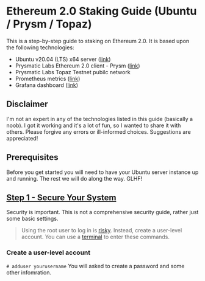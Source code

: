 # Ethereum 2.0 Staking Guide (Ubuntu / Prysm / Topaz)
This is a step-by-step guide to staking on Ethereum 2.0. It is based upon the following technologies:
- Ubuntu v20.04 (LTS) x64 server ([link](https://ubuntu.com/))
- Prysmatic Labs Ethereum 2.0 client - Prysm ([link](https://prysmaticlabs.com/))
- Prysmatic Labs Topaz Testnet pubilc network
- Prometheus metrics ([link](https://prometheus.io/))
- Grafana dashboard ([link](https://grafana.com/))
## Disclaimer
I'm not an expert in any of the technologies listed in this guide (basically a noob). I got it working and it's a lot of fun, so I wanted to share it with others. Please forgive any errors or ill-informed choices. Suggestions are appreciated!
## Prerequisites
Before you get started you will need to have your Ubuntu server instance up and running. The rest we will do along the way. GLHF!
## [Step 1 - Secure Your System](#Step-1-secure-your-system)
Security is important. This is not a comprehensive security guide, rather just some basic settings.
>Using the root user to log in is [risky](https://askubuntu.com/questions/16178/why-is-it-bad-to-log-in-as-root). Instead, create a user-level account. You can use a [terminal](https://ubuntu.com/tutorials/command-line-for-beginners#3-opening-a-terminal) to enter these commands.
### Create a user-level account
```# adduser yourusername```
You will asked to create a password and some other infomration.
